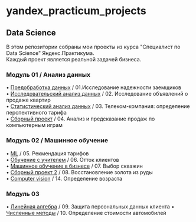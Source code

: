 # yandex_practicum_projects

## Data Science
В этом репозитории собраны мои проекты из курса "Специалист по Data Science" Яндекс.Практикума.  
Каждый проект является реальной задачей бизнеса.

### Модуль 01 / Анализ данных
• [Предобработка данных](https://github.com/Alexandr-Vell/yandex_practicum_projects/tree/main/01.%20Исследование%20надёжности%20заёмщиков) / 01.Исследование надежности заемщиков  
• [Исследовательский анализ данных](https://github.com/Alexandr-Vell/yandex_practicum_projects/tree/main/01.%20Исследование%20надёжности%20заёмщиков) / 02. Исследование объявлений о продаже квартир  
• [Статистический анализ данных](https://github.com/Alexandr-Vell/yandex_practicum_projects/tree/main/03.%20Телеком-компания%20определение%20перспективного%20тарифа) / 03. Телеком-компания: определение перспективного тарифа  
• [Сборный проект](https://github.com/Alexandr-Vell/yandex_practicum_projects/tree/main/04.%20Сборный%20проект) / 04. Анализ и предсказание продаж по компьютерным играм
### Модуль 02 / Машинное обучение
• [ML](https://github.com/Alexandr-Vell/yandex_practicum_projects/tree/main/05.%20ML%20рекомендация%20тарифов) / 05. Рекмендация тарифов  
• [Обучение с учителем](https://github.com/Alexandr-Vell/yandex_practicum_projects/tree/main/06.%20Обучение%20с%20учителем) / 06. Отток клиентов  
• [Машинное обучение в бизнесе](https://github.com/Alexandr-Vell/yandex_practicum_projects/tree/main/07.%20Выбор%20локации%20для%20скважины) / 07. Выбор скважин  
• [Сборный проект 2](https://github.com/Alexandr-Vell/yandex_practicum_projects/tree/main/08.%20Восстановление%20золота%20из%20руды) / 08. Восстановление золота из руды  
• [Computer vision](https://github.com/Alexandr-Vell/yandex_practicum_projects/tree/main/14.%20Компьютерное%20зрение) / 14. Определение возраста  

### Модуль 03   
• [Линейная алгебра](https://github.com/Alexandr-Vell/yandex_practicum_projects/tree/main/09.%20Защита%20персональных%20данных%20клиентов) / 09. Защита персональных данных клиента
• [Численные методы](https://github.com/Alexandr-Vell/yandex_practicum_projects/tree/main/10.%20Численные%20методы) / 10. Определение стоимости автомобилей

